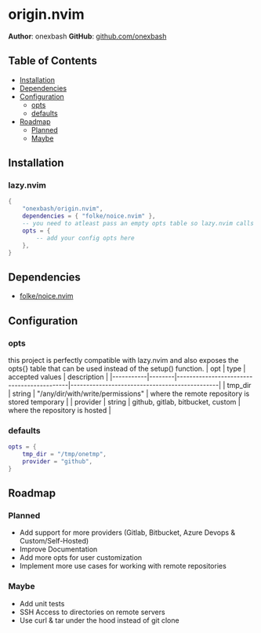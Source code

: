 # origin.nvim

**Author**: onexbash
**GitHub**: [github.com/onexbash](https://github.com/onexbash)

## Table of Contents

- [Installation](#installation)
- [Dependencies](#dependencies)
- [Configuration](#configuration)
  - [opts](#opts)
  - [defaults](#defaults)
- [Roadmap](#roadmap)
  - [Planned](#planned)
  - [Maybe](#maybe)

## Installation

### lazy.nvim

```lua
{
	"onexbash/origin.nvim",
	dependencies = { "folke/noice.nvim" },
    -- you need to atleast pass an empty opts table so lazy.nvim calls the setup function in the background.
    opts = {
        -- add your config opts here
    },
}
```

## Dependencies

- [folke/noice.nvim](https://github.com/folke/noice.nvim)

## Configuration

### opts

this project is perfectly compatible with lazy.nvim and also exposes the opts{} table that can be used instead of the setup() function.
| opt | type | accepted values | description |
|-----------|--------|-------------------------------------------|-----------------------------------------------|
| tmp_dir | string | "/any/dir/with/write/permissions" | where the remote repository is stored temporary |
| provider | string | github, gitlab, bitbucket, custom | where the repository is hosted |

### defaults

```lua
opts = {
    tmp_dir = "/tmp/onetmp",
	provider = "github",
}
```

## Roadmap

### Planned

- Add support for more providers (Gitlab, Bitbucket, Azure Devops & Custom/Self-Hosted)
- Improve Documentation
- Add more opts for user customization
- Implement more use cases for working with remote repositories

### Maybe

- Add unit tests
- SSH Access to directories on remote servers
- Use curl & tar under the hood instead of git clone
